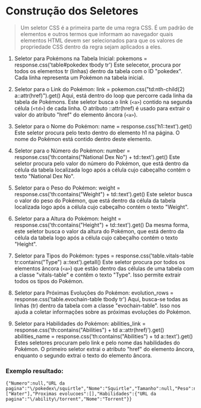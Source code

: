 # Construção dos Seletores

> Um seletor CSS é a primeira parte de uma regra CSS. É um padrão de elementos e outros termos que informam ao navegador quais elementos HTML devem ser selecionados para que os valores de propriedade CSS dentro da regra sejam aplicados a eles.

1. Seletor para Pokémons na Tabela Inicial:
   pokemons = response.css('table#pokedex tbody tr')
   Este selecetor, procura por todos os elementos tr (linhas) dentro da tabela com o ID "pokedex". Cada linha representa um Pokémon na tabela inicial.

2. Seletor para o Link do Pokémon:
   link = pokemon.css("td:nth-child(2) a::attr(href)").get()
   Aqui, está dentro do loop que percorre cada linha da tabela de Pokémons. Este seletor busca o link (`<a>`) contido na segunda célula (`<td>`) de cada linha. O atributo ::attr(href) é usado para extrair o valor do atributo "href" do elemento âncora (`<a>`).

3. Seletor para o Nome do Pokémon:
   name = response.css('h1::text').get()
   Este seletor procura pelo texto dentro do elemento h1 na página. O nome do Pokémon está contido dentro deste elemento.

4. Seletor para o Número do Pokémon:
   number = response.css('th:contains("National Dex No") + td::text').get()
   Este seletor procura pelo valor do número do Pokémon, que está dentro da célula da tabela localizada logo após a célula cujo cabeçalho contém o texto "National Dex No".

5. Seletor para o Peso do Pokémon:
   weight = response.css('th:contains("Weight") + td::text').get()
   Este seletor busca o valor do peso do Pokémon, que está dentro da célula da tabela localizada logo após a célula cujo cabeçalho contém o texto "Weight".

6. Seletor para a Altura do Pokémon:
   height = response.css('th:contains("Height") + td::text').get()
   Da mesma forma, este seletor busca o valor da altura do Pokémon, que está dentro da célula da tabela logo após a célula cujo cabeçalho contém o texto "Height".

7. Seletor para Tipos do Pokémon:
   types = response.css('table.vitals-table tr:contains("Type") a::text').getall()
   Este seletor procura por todos os elementos âncora (`<a>`) que estão dentro das células de uma tabela com a classe "vitals-table" e contêm o texto "Type". Isso permite extrair todos os tipos do Pokémon.

8. Seletor para Próximas Evoluções do Pokémon:
   evolution_rows = response.css('table.evochain-table tbody tr')
   Aqui, busca-se todas as linhas (tr) dentro da tabela com a classe "evochain-table". Isso nos ajuda a coletar informações sobre as próximas evoluções do Pokémon.

9. Seletor para Habilidades do Pokémon:
   abilities_link = response.css('th:contains("Abilities") + td a::attr(href)').get()
   abilities_name = response.css('th:contains("Abilities") + td a::text').get()
   Estes seletores procuram pelo link e pelo nome das habilidades do Pokémon. O primeiro seletor extrai o atributo "href" do elemento âncora, enquanto o segundo extrai o texto do elemento âncora.

### Exemplo resultado:

```
{"Numero":null,"URL da pagina":"\/pokedex\/squirtle","Nome":"Squirtle","Tamanho":null,"Peso":null,"Tipos":["Water"],"Proximas evolucoes":[],"Habilidades":{"URL da pagina":"\/ability\/torrent","Nome":"Torrent"}}
```
